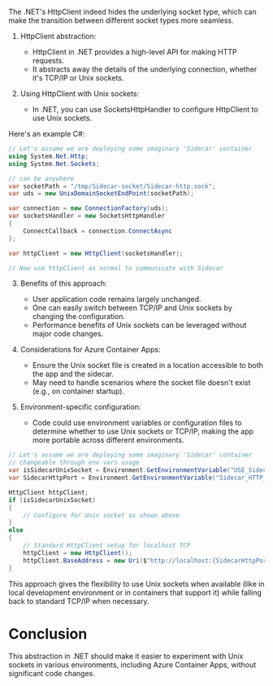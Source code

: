 The .NET's HttpClient indeed hides the underlying socket type, which can make the transition between different socket types more seamless. 

1. HttpClient abstraction:
   - HttpClient in .NET provides a high-level API for making HTTP requests.
   - It abstracts away the details of the underlying connection, whether it's TCP/IP or Unix sockets.

2. Using HttpClient with Unix sockets:
   - In .NET, you can use SocketsHttpHandler to configure HttpClient to use Unix sockets.

Here's an example C#:

```csharp
// Let's assume we are deploying some imaginary 'Sidecar' container
using System.Net.Http;
using System.Net.Sockets;

// can be anywhere
var socketPath = "/tmp/Sidecar-socket/Sidecar-http.sock";
var uds = new UnixDomainSocketEndPoint(socketPath);

var connection = new ConnectionFactory(uds);
var socketsHandler = new SocketsHttpHandler
{
    ConnectCallback = connection.ConnectAsync
};

var httpClient = new HttpClient(socketsHandler);

// Now use httpClient as normal to communicate with Sidecar
```

3. Benefits of this approach:
   - User application code remains largely unchanged.
   - One can easily switch between TCP/IP and Unix sockets by changing the configuration.
   - Performance benefits of Unix sockets can be leveraged without major code changes.

4. Considerations for Azure Container Apps:
   - Ensure the Unix socket file is created in a location accessible to both the app and the sidecar.
   - May need to handle scenarios where the socket file doesn't exist (e.g., on container startup).

6. Environment-specific configuration:
   - Code could use environment variables or configuration files to determine whether to use Unix sockets or TCP/IP, making the app more portable across different environments.

```csharp
// Let's assume we are deploying some imaginary 'Sidecar' container
// changeable through env vars usage
var isSidecarUnixSocket = Environment.GetEnvironmentVariable("USE_Sidecar_UNIX_SOCKET") == "true";
var SidecarHttpPort = Environment.GetEnvironmentVariable("Sidecar_HTTP_PORT");

HttpClient httpClient;
if (isSidecarUnixSocket)
{
    // Configure for Unix socket as shown above
}
else
{
    // Standard HttpClient setup for localhost TCP
    httpClient = new HttpClient();
    httpClient.BaseAddress = new Uri($"http://localhost:{SidecarHttpPort}");
}
```

This approach gives the flexibility to use Unix sockets when available (like in local development environment or in containers that support it) while falling back to standard TCP/IP when necessary.

# Conclusion

This abstraction in .NET should make it easier to experiment with Unix sockets in various environments, including Azure Container Apps, without significant code changes.
